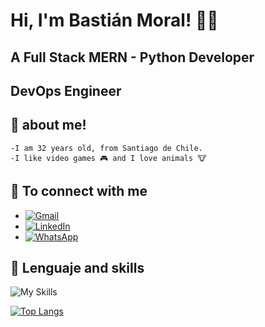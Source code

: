 # Hi, I'm Bastián Moral!  🖐🏾
## A Full Stack MERN - Python Developer
## DevOps Engineer


## 💾 about me!
    -I am 32 years old, from Santiago de Chile.
    -I like video games 🎮 and I love animals 🐮


## 📇 To connect with me

- [![Gmail](https://img.shields.io/badge/Gmail-D14836?style=for-the-badge&logo=gmail&logoColor=white)](mailto:bastihc@gmail.com)
- [![LinkedIn](https://img.shields.io/badge/linkedin-%230077B5.svg?style=for-the-badge&logo=linkedin&logoColor=white)](https://www.linkedin.com/in/bastian-moral-norambuena/)
- [![WhatsApp](https://img.shields.io/badge/WhatsApp-25D366?style=for-the-badge&logo=whatsapp&logoColor=white)](https://wa.me/+56945857389)

## 🔧 Lenguaje and skills 
![My Skills](https://skillicons.dev/icons?i=javascript,typescript,ansible,aws,linux,maven,nginx,openstack,powershell,prometheus,selenium,react,bootstrap,html,css,sass,redux,nodejs,express,graphql,flutter,mongodb,mysql,postgresql,sqlite,aws,docker,jenkins,gcp,kubernetes,heroku,django,flask,jest,figma,postman,git,solidity,deno,githubactions,py,styledcomponents,vscode&perline=7)

[![Top Langs](https://github-readme-stats.vercel.app/api/top-langs/?username=bastianmoral&langs_count=8)](https://github.com/anuraghazra/github-readme-stats)


